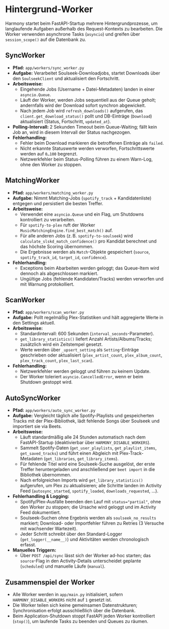 # Hintergrund-Worker

Harmony startet beim FastAPI-Startup mehrere Hintergrundprozesse, um langlaufende Aufgaben außerhalb des Request-Kontexts zu
bearbeiten. Die Worker verwenden asynchrone Tasks (`asyncio`) und greifen über `session_scope()` auf die Datenbank zu.

## SyncWorker

- **Pfad:** `app/workers/sync_worker.py`
- **Aufgabe:** Verarbeitet Soulseek-Downloadjobs, startet Downloads über den `SoulseekClient` und aktualisiert den Fortschritt.
- **Arbeitsweise:**
  - Eingehende Jobs (Username + Datei-Metadaten) landen in einer `asyncio.Queue`.
  - Läuft der Worker, werden Jobs sequentiell aus der Queue geholt; andernfalls wird der Download sofort synchron abgewickelt.
  - Nach jedem Job wird `refresh_downloads()` aufgerufen, das `client.get_download_status()` pollt und DB-Einträge (`Download`)
    aktualisiert (Status, Fortschritt, `updated_at`).
- **Polling-Intervall:** 2 Sekunden Timeout beim Queue-Waiting; fällt kein Job an, wird in diesem Intervall der Status nachgezogen.
- **Fehlerhandling:**
  - Fehler beim Download markieren die betroffenen Einträge als `failed`.
  - Nicht erkannte Statuswerte werden verworfen, Fortschrittswerte werden auf `0…100` begrenzt.
  - Netzwerkfehler beim Status-Polling führen zu einem Warn-Log, ohne den Worker zu stoppen.

## MatchingWorker

- **Pfad:** `app/workers/matching_worker.py`
- **Aufgabe:** Nimmt Matching-Jobs (`spotify_track` + Kandidatenliste) entgegen und persistiert die besten Treffer.
- **Arbeitsweise:**
  - Verwendet eine `asyncio.Queue` und ein Flag, um Shutdowns kontrolliert zu verarbeiten.
  - Für `spotify-to-plex` ruft der Worker `MusicMatchingEngine.find_best_match()` auf.
  - Für alle anderen Jobs (z. B. `spotify-to-soulseek`) wird `calculate_slskd_match_confidence()` pro Kandidat berechnet und das
    höchste Scoring übernommen.
  - Die Ergebnisse werden als `Match`-Objekte gespeichert (`source`, `spotify_track_id`, `target_id`, `confidence`).
- **Fehlerhandling:**
  - Exceptions beim Abarbeiten werden geloggt; das Queue-Item wird dennoch als abgeschlossen markiert.
  - Ungültige Jobs (fehlende Kandidaten/Tracks) werden verworfen und mit Warnung protokolliert.

## ScanWorker

- **Pfad:** `app/workers/scan_worker.py`
- **Aufgabe:** Pollt regelmäßig Plex-Statistiken und hält aggregierte Werte in den Settings aktuell.
- **Arbeitsweise:**
  - Standardintervall: 600 Sekunden (`interval_seconds`-Parameter).
  - `get_library_statistics()` liefert Anzahl Artists/Albums/Tracks; zusätzlich wird ein Zeitstempel gesetzt.
  - Werte werden über `_upsert_setting` als `Setting`-Einträge geschrieben oder aktualisiert (`plex_artist_count`, `plex_album_count`,
    `plex_track_count`, `plex_last_scan`).
- **Fehlerhandling:**
  - Netzwerkfehler werden geloggt und führen zu keinem Update.
  - Der Worker toleriert `asyncio.CancelledError`, wenn er beim Shutdown gestoppt wird.

## AutoSyncWorker

- **Pfad:** `app/workers/auto_sync_worker.py`
- **Aufgabe:** Vergleicht täglich alle Spotify-Playlists und gespeicherten Tracks mit der Plex-Bibliothek, lädt fehlende Songs über Soulseek und importiert sie via Beets.
- **Arbeitsweise:**
  - Läuft standardmäßig alle 24 Stunden automatisch nach dem FastAPI-Startup (deaktivierbar über `HARMONY_DISABLE_WORKERS`).
  - Sammelt Spotify-Daten (`get_user_playlists`, `get_playlist_items`, `get_saved_tracks`) und führt einen Abgleich mit Plex-Track-Metadaten (`get_libraries`, `get_library_items`).
  - Für fehlende Titel wird eine Soulseek-Suche ausgelöst, der erste Treffer heruntergeladen und anschließend per `beet import` in die Bibliothek übernommen.
  - Nach erfolgreichen Imports wird `get_library_statistics()` aufgerufen, um Plex zu aktualisieren; alle Schritte landen im Activity Feed (`autosync_started`, `spotify_loaded`, `downloads_requested`, ...).
- **Fehlerhandling & Logging:**
  - Spotify/Plex-Ausfälle beenden den Lauf mit `status="partial"`, ohne den Worker zu stoppen; die Ursache wird geloggt und im Activity Feed dokumentiert.
  - Soulseek-Suchen ohne Ergebnis werden als `soulseek_no_results` markiert; Download- oder Importfehler führen zu Retries (3 Versuche mit wachsender Wartezeit).
  - Jeder Schritt schreibt über den Standard-Logger (`get_logger(__name__)`) und Aktivitäten werden chronologisch erfasst.
- **Manuelles Triggern:**
  - Über `POST /api/sync` lässt sich der Worker ad-hoc starten; das `source`-Flag in den Activity-Details unterscheidet geplante (`scheduled`) und manuelle Läufe (`manual`).

## Zusammenspiel der Worker

- Alle Worker werden in `app/main.py` initialisiert, sofern `HARMONY_DISABLE_WORKERS` nicht auf `1` gesetzt ist.
- Die Worker teilen sich keine gemeinsamen Datenstrukturen; Synchronisation erfolgt ausschließlich über die Datenbank.
- Beim Application-Shutdown stoppt FastAPI jeden Worker kontrolliert (`stop()`), um laufende Tasks zu beenden und Queues zu räumen.
